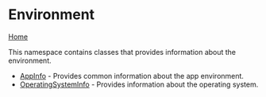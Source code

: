 ﻿# Environment

[Home](./README.md)

This namespace contains classes that provides information about the environment.

* [AppInfo](./Environment/AppInfo.md) - Provides common information about the app environment.
* [OperatingSystemInfo](./Environment/OperatingSystemInfo.md) - Provides information about the operating system.


